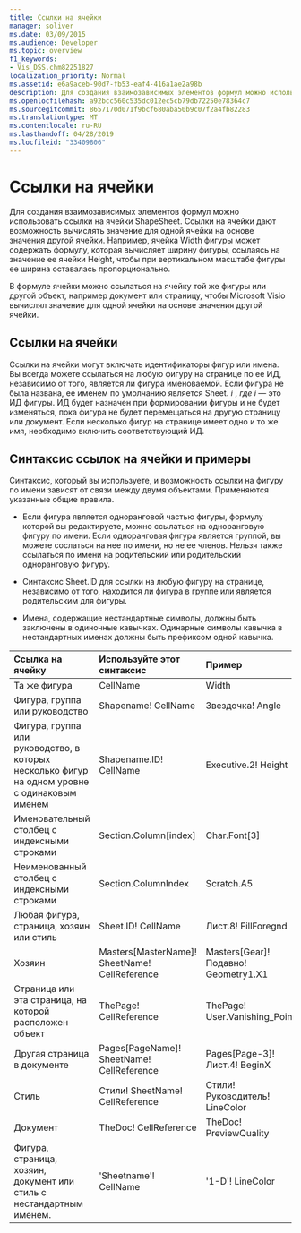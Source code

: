 ```yaml
---
title: Ссылки на ячейки
manager: soliver
ms.date: 03/09/2015
ms.audience: Developer
ms.topic: overview
f1_keywords:
- Vis_DSS.chm82251827
localization_priority: Normal
ms.assetid: e6a9aceb-90d7-fb53-eaf4-416a1ae2a98b
description: Для создания взаимозависимых элементов формул можно использовать ссылки на ячейки ShapeSheet. Ссылки на ячейки дают возможность вычислять значение для одной ячейки на основе значения другой ячейки. Например, ячейка Width фигуры может содержать формулу, которая вычисляет ширину фигуры, ссылаясь на значение ее ячейки Height, чтобы при вертикальном масштабе фигуры ее ширина оставалась пропорционально.
ms.openlocfilehash: a92bcc560c535dc012ec5cb79db72250e78364c7
ms.sourcegitcommit: 8657170d071f9bcf680aba50b9c07f2a4fb82283
ms.translationtype: MT
ms.contentlocale: ru-RU
ms.lasthandoff: 04/28/2019
ms.locfileid: "33409806"
---
```

# <a name="about-cell-references"></a>Ссылки на ячейки

Для создания взаимозависимых элементов формул можно использовать ссылки на ячейки ShapeSheet. Ссылки на ячейки дают возможность вычислять значение для одной ячейки на основе значения другой ячейки. Например, ячейка Width фигуры может содержать формулу, которая вычисляет ширину фигуры, ссылаясь на значение ее ячейки Height, чтобы при вертикальном масштабе фигуры ее ширина оставалась пропорционально.
  
В формуле ячейки можно ссылаться на ячейку той же фигуры или другой объект, например документ или страницу, чтобы Microsoft Visio вычислял значение для одной ячейки на основе значения другой ячейки.
  
## <a name="what-cell-references-can-include"></a>Ссылки на ячейки

Ссылки на ячейки могут включать идентификаторы фигур или имена. Вы всегда можете ссылаться на любую фигуру на странице по ее ИД, независимо от того, является ли фигура именоваемой. Если фигура не была названа, ее именем по умолчанию является Sheet. *i*  ,  *где i*  — это ИД фигуры. ИД будет назначен при формировании фигуры и не будет изменяться, пока фигура не будет перемещаться на другую страницу или документ. Если несколько фигур на странице имеет одно и то же имя, необходимо включить соответствующий ИД. 
  
## <a name="cell-reference-syntax-and-examples"></a>Синтаксис ссылок на ячейки и примеры

Синтаксис, который вы используете, и возможность ссылки на фигуру по имени зависят от связи между двумя объектами. Применяются указанные общие правила.
  
- Если фигура является одноранговой частью фигуры, формулу которой вы редактируете, можно ссылаться на одноранговую фигуру по имени. Если одноранговая фигура является группой, вы можете сослаться на нее по имени, но не ее членов. Нельзя также ссылаться по имени на родительский или родительский одноранговую фигуру.
    
- Синтаксис Sheet.ID для ссылки на любую фигуру на странице, независимо от того, находится ли фигура в группе или является родительским для фигуры.
    
- Имена, содержащие нестандартные символы, должны быть заключены в одиночные кавычках. Одинарные символы кавычка в нестандартных именах должны быть префиксом одной кавычка.
    
|**Ссылка на ячейку**|**Используйте этот синтаксис**|**Пример**|
|:-----|:-----|:-----|
|Та же фигура  <br/> | CellName  <br/> | Width  <br/> |
| Фигура, группа или руководство  <br/> | Shapename! CellName  <br/> | Звездочка! Angle  <br/> |
| Фигура, группа или руководство, в которых несколько фигур на одном уровне с одинаковым именем  <br/> | Shapename.ID! CellName  <br/> | Executive.2! Height  <br/> |
| Именовательный столбец с индексными строками  <br/> | Section.Column[index]  <br/> | Char.Font[3]  <br/> |
| Неименованный столбец с индексными строками  <br/> | Section.ColumnIndex  <br/> | Scratch.A5  <br/> |
| Любая фигура, страница, хозяин или стиль  <br/> | Sheet.ID! CellName  <br/> | Лист.8! FillForegnd  <br/> |
| Хозяин  <br/> | Masters[MasterName]! SheetName! CellReference  <br/> | Masters[Gear]! Подавно! Geometry1.X1  <br/> |
| Страница или эта страница, на которой расположен объект  <br/> | ThePage! CellReference  <br/> | ThePage! User.Vanishing_Point  <br/> |
| Другая страница в документе  <br/> | Pages[PageName]! SheetName! CellReference  <br/> | Pages[Page-3]! Лист.4! BeginX  <br/> |
| Стиль  <br/> | Стили! SheetName! CellReference  <br/> | Стили! Руководитель! LineColor  <br/> |
| Документ  <br/> | TheDoc! CellReference  <br/> | TheDoc! PreviewQuality  <br/> |
| Фигура, страница, хозяин, документ или стиль с нестандартным именем.  <br/> | 'Sheetname'! CellName  <br/> | '1-D'! LineColor  <br/> |
   

